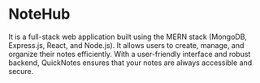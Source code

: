 # NoteHub
It  is a full-stack web application built using the MERN stack (MongoDB, Express.js, React, and Node.js). It allows users to create, manage, and organize their notes efficiently. With a user-friendly interface and robust backend, QuickNotes ensures that your notes are always accessible and secure.
